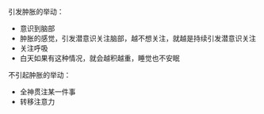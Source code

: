引发肿胀的举动：

- 意识到脑部
- 肿胀的感觉，引发潜意识关注脑部，越不想关注，就越是持续引发潜意识关注
- 关注呼吸
- 白天如果有这种情况，就会越积越重，睡觉也不安眠



不引起肿胀的举动：

- 全神贯注某一件事
- 转移注意力